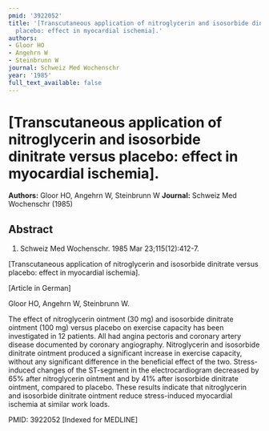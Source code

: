```yaml
---
pmid: '3922052'
title: '[Transcutaneous application of nitroglycerin and isosorbide dinitrate versus
  placebo: effect in myocardial ischemia].'
authors:
- Gloor HO
- Angehrn W
- Steinbrunn W
journal: Schweiz Med Wochenschr
year: '1985'
full_text_available: false
---
```


# [Transcutaneous application of nitroglycerin and isosorbide dinitrate versus placebo: effect in myocardial ischemia].
**Authors:** Gloor HO, Angehrn W, Steinbrunn W
**Journal:** Schweiz Med Wochenschr (1985)

## Abstract

1. Schweiz Med Wochenschr. 1985 Mar 23;115(12):412-7.

[Transcutaneous application of nitroglycerin and isosorbide dinitrate versus 
placebo: effect in myocardial ischemia].

[Article in German]

Gloor HO, Angehrn W, Steinbrunn W.

The effect of nitroglycerin ointment (30 mg) and isosorbide dinitrate ointment 
(100 mg) versus placebo on exercise capacity has been investigated in 12 
patients. All had angina pectoris and coronary artery disease documented by 
coronary angiography. Nitroglycerin and isosorbide dinitrate ointment produced a 
significant increase in exercise capacity, without any significant difference in 
the beneficial effect of the two. Stress-induced changes of the ST-segment in 
the electrocardiogram decreased by 65% after nitroglycerin ointment and by 41% 
after isosorbide dinitrate ointment, compared to placebo. These results indicate 
that nitroglycerin and isosorbide dinitrate ointment reduce stress-induced 
myocardial ischemia at similar work loads.

PMID: 3922052 [Indexed for MEDLINE]
